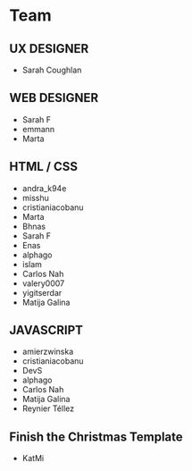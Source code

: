 # Team

## UX DESIGNER
- Sarah Coughlan

## WEB DESIGNER
- Sarah F
- emmann
- Marta

## HTML / CSS
- andra_k94e
- misshu
- cristianiacobanu
- Marta
- Bhnas
- Sarah F
- Enas
- alphago
- islam
- Carlos Nah
- valery0007
- yigitserdar 
- Matija Galina

## JAVASCRIPT
- amierzwinska
- cristianiacobanu
- DevS
- alphago
- Carlos Nah
- Matija Galina
- Reynier Téllez

## Finish the Christmas Template
- KatMi
